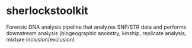 sherlockstoolkit
================

Forensic DNA analysis pipeline that analyzes SNP/STR data and performs downstream analysis (biogeographic ancestry, kinship, replicate analysis, mixture inclusion/exclusion) 
